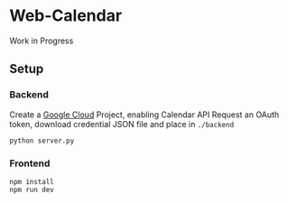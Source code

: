 # Web-Calendar

Work in Progress

## Setup
### Backend
Create a [Google Cloud](www.cloud.google.com) Project, enabling Calendar API
Request an OAuth token, download credential JSON file and place in `./backend`

```cd backend
python server.py
```

### Frontend
```cd frontend
npm install
npm run dev
```
